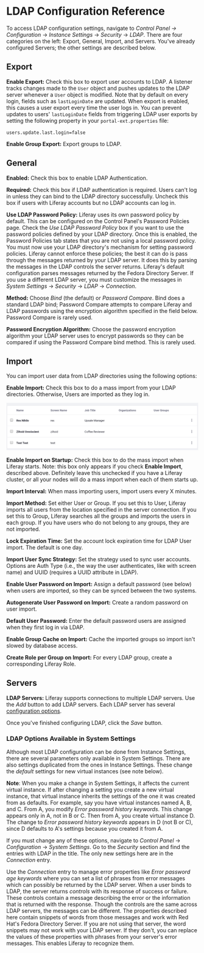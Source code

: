 # LDAP Configuration Reference

To access LDAP configuration settings, navigate to *Control Panel &rarr; Configuration* &rarr; *Instance Settings* &rarr; *Security* &rarr; *LDAP*. There are four categories on the left: Export, General, Import, and Servers. You've already configured Servers; the other settings are described below.

## Export

**Enable Export:** Check this box to export user accounts to LDAP. A listener tracks changes made to the `User` object and pushes updates to the LDAP server whenever a `User` object is modified. Note that by default on every login, fields such as `lastLoginDate` are updated. When export is enabled, this causes a user export every time the user logs in. You can prevent updates to users' `lastLoginDate` fields from triggering LDAP user exports by setting the following property in your `portal-ext.properties` file:

```properties
users.update.last.login=false
```

**Enable Group Export:** Export groups to LDAP.

## General

**Enabled:** Check this box to enable LDAP Authentication.

**Required:** Check this box if LDAP authentication is required. Users can't log in unless they can bind to the LDAP directory successfully. Uncheck this box if users with Liferay accounts but no LDAP accounts can log in.

**Use LDAP Password Policy:** Liferay uses its own password policy by default. This can be configured on the Control Panel's Password Policies page. Check the *Use LDAP Password Policy* box if you want to use the password policies defined by your LDAP directory. Once this is enabled, the Password Policies tab states that you are not using a local password policy. You must now use your LDAP directory's mechanism for setting password policies. Liferay cannot enforce these policies; the best it can do is pass through the messages returned by your LDAP server. It does this by parsing the messages in the LDAP controls the server returns. Liferay's default configuration parses messages returned by the Fedora Directory Server. If you use a different LDAP server, you must customize the messages in *System Settings* &rarr; *Security* &rarr; *LDAP* &rarr; *Connection*.

**Method:** Choose *Bind* (the default) or *Password Compare*. Bind does a standard LDAP bind; Password Compare attempts to compare Liferay and LDAP passwords using the encryption algorithm specified in the field below. Password Compare is rarely used.

**Password Encryption Algorithm:** Choose the password encryption algorithm your LDAP server uses to encrypt passwords so they can be compared if using the Password Compare bind method. This is rarely used.

## Import

You can import user data from LDAP directories using the following options:

**Enable Import:** Check this box to do a mass import from your LDAP directories. Otherwise, Users are imported as they log in.

![Ziltoid and Rex have been imported because they logged in.](./images/imported-ldap-users.png)

**Enable Import on Startup:** Check this box to do the mass import when Liferay starts. Note: this box only appears if you check **Enable Import**, described above. Definitely leave this unchecked if you have a Liferay cluster, or all your nodes will do a mass import when each of them starts up.

**Import Interval:** When mass importing users, import users every X minutes.

**Import Method:** Set either User or Group. If you set this to User, Liferay imports all users from the location specified in the server connection. If you set this to Group, Liferay searches all the groups and imports the users in each group. If you have users who do not belong to any groups, they are not imported.

**Lock Expiration Time:** Set the account lock expiration time for LDAP User import. The default is one day.

**Import User Sync Strategy:** Set the strategy used to sync user accounts. Options are Auth Type (i.e., the way the user authenticates, like with screen name) and UUID (requires a UUID attribute in LDAP).

**Enable User Password on Import:** Assign a default password (see below) when users are imported, so they can be synced between the two systems.

**Autogenerate User Password on Import:** Create a random password on user import.

**Default User Password:** Enter the default password users are assigned when they first log in via LDAP.

**Enable Group Cache on Import:** Cache the imported groups so import isn't slowed by database access.

**Create Role per Group on Import:** For every LDAP group, create a corresponding Liferay Role.

## Servers

**LDAP Servers:** Liferay supports connections to multiple LDAP servers. Use the *Add* button to add LDAP servers. Each LDAP server has several [configuration options](./01-ldap-servers-intro.md).

Once you've finished configuring LDAP, click the *Save* button.

### LDAP Options Available in System Settings

Although most LDAP configuration can be done from Instance Settings, there are several parameters only available in System Settings. There are also settings duplicated from the ones in Instance Settings. These change the *default* settings for new virtual instances (see note below).

**Note**: When you make a change in System Settings, it affects the current virtual instance. If after changing a setting you create a new virtual instance, that virtual instance inherits the settings of the one it was created from as defaults. For example, say you have virtual instances named A, B, and C. From A, you modify *Error password history keywords*. This change appears only in A, not in B or C. Then from A, you create virtual instance D. The change to *Error password history keywords* appears in D (not B or C), since D defaults to A's settings because you created it from A.

If you must change any of these options, navigate to *Control Panel* &rarr; *Configuration* &rarr; *System Settings*. Go to the *Security* section and find the entries with LDAP in the title. The only new settings here are in the *Connection* entry.

Use the *Connection* entry to manage error properties like *Error password age keywords* where you can set a list of phrases from error messages which can possibly be returned by the LDAP server. When a user binds to LDAP, the server returns *controls* with its response of success or failure. These controls contain a message describing the error or the information that is returned with the response. Though the controls are the same across LDAP servers, the messages can be different. The properties described here contain snippets of words from those messages and work with Red Hat's Fedora Directory Server. If you are not using that server, the word snippets may not work with your LDAP server. If they don't, you can replace the values of these properties with phrases from your server's error messages. This enables Liferay to recognize them.
